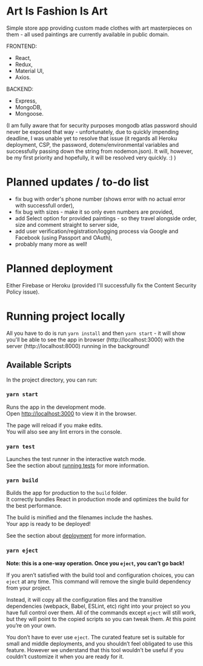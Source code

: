 # Art Is Fashion Is Art

Simple store app providing custom made clothes with art masterpieces on them - all used paintings are currently available in public domain.

FRONTEND:
- React,
- Redux,
- Material UI,
- Axios.

BACKEND:
- Express,
- MongoDB,
- Mongoose.

(I am fully aware that for security purposes mongodb atlas password should never be exposed that way - unfortunately, due to quickly impending deadline, I was unable yet to resolve that issue (it regards all Heroku deployment, CSP, the password, dotenv/environmental variables and successfully passing down the string from nodemon.json). It will, however, be my first priority and hopefully, it will be resolved very quickly. :) )

# Planned updates / to-do list
- fix bug with order's phone number (shows error with no actual error with successfull order),
- fix bug with sizes - make it so only even numbers are provided,
- add Select option for provided paintings - so they travel alongside order, size and comment straight to server side,
- add user verification/registration/logging process via Google and Facebook (using Passport and OAuth),
- probably many more as well!

# Planned deployment
Either Firebase or Heroku (provided I'll successfully fix the Content Security Policy issue).

# Running project locally
All you have to do is run `yarn install` and then `yarn start` - it will show you'll be able to see the app in browser (http://localhost:3000) with the server (http://localhost:8000) running in the background!

## Available Scripts

In the project directory, you can run:

### `yarn start`

Runs the app in the development mode.\
Open [http://localhost:3000](http://localhost:3000) to view it in the browser.

The page will reload if you make edits.\
You will also see any lint errors in the console.

### `yarn test`

Launches the test runner in the interactive watch mode.\
See the section about [running tests](https://facebook.github.io/create-react-app/docs/running-tests) for more information.

### `yarn build`

Builds the app for production to the `build` folder.\
It correctly bundles React in production mode and optimizes the build for the best performance.

The build is minified and the filenames include the hashes.\
Your app is ready to be deployed!

See the section about [deployment](https://facebook.github.io/create-react-app/docs/deployment) for more information.

### `yarn eject`

**Note: this is a one-way operation. Once you `eject`, you can’t go back!**

If you aren’t satisfied with the build tool and configuration choices, you can `eject` at any time. This command will remove the single build dependency from your project.

Instead, it will copy all the configuration files and the transitive dependencies (webpack, Babel, ESLint, etc) right into your project so you have full control over them. All of the commands except `eject` will still work, but they will point to the copied scripts so you can tweak them. At this point you’re on your own.

You don’t have to ever use `eject`. The curated feature set is suitable for small and middle deployments, and you shouldn’t feel obligated to use this feature. However we understand that this tool wouldn’t be useful if you couldn’t customize it when you are ready for it.
